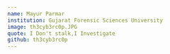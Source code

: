 ```yaml
---
name: Mayur Parmar 
institution: Gujarat Forensic Sciences University 
image: th3cyb3rc0p.JPG
quote: I Don't stalk,I Investigate
github: th3cyb3rc0p
---
```

